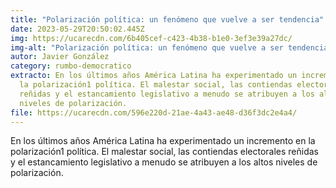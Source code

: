 ```yaml
---
title: "Polarización política: un fenómeno que vuelve a ser tendencia"
date: 2023-05-29T20:50:02.445Z
img: https://ucarecdn.com/6b405cef-c423-4b38-b1e0-3ef3e39a27dc/
img-alt: "Polarización política: un fenómeno que vuelve a ser tendencia"
autor: Javier González
category: rumbo-democratico
extracto: En los últimos años América Latina ha experimentado un incremento en
  la polarización1 política. El malestar social, las contiendas electorales
  reñidas y el estancamiento legislativo a menudo se atribuyen a los altos
  niveles de polarización.
file: https://ucarecdn.com/596e220d-21ae-4a43-ae48-d36f3dc2e4a4/
---
```

En los últimos años América Latina ha experimentado un incremento en la polarización1 política. El malestar social, las contiendas electorales reñidas y el estancamiento legislativo a menudo se atribuyen a los altos niveles de polarización.